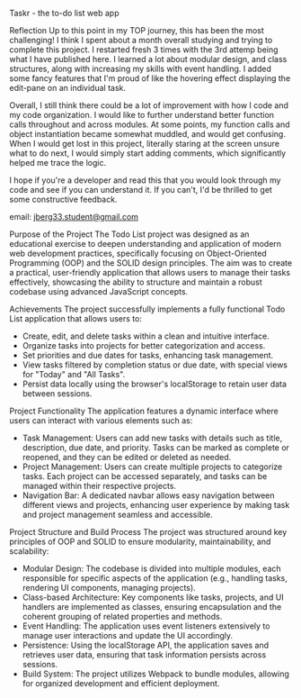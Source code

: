 Taskr - the to-do list web app

Reflection
Up to this point in my TOP journey, this has been the most challenging! I think I spent about a month overall studying and trying to complete this project. I restarted fresh 3 times with the 3rd attemp being what I have published here. I learned a lot about modular design, and class structures, along with increasing my skills with event handling. I added some fancy features that I'm proud of like the hovering effect displaying the edit-pane on an individual task. 

Overall, I still think there could be a lot of improvement with how I code and my code organization. I would like to further understand better function calls throughout and across modules. At some points, my function calls and object instantiation became somewhat muddled, and would get confusing. When I would get lost in this project, literally staring at the screen unsure what to do next, I would simply start adding comments, which significantly helped me trace the logic. 

I hope if you're a developer and read this that you would look through my code and see if you can understand it. If you can't, I'd be thrilled to get some constructive feedback. 

email: jberg33.student@gmail.com

Purpose of the Project
The Todo List project was designed as an educational exercise to deepen understanding and application of modern web development practices, specifically focusing on Object-Oriented Programming (OOP) and the SOLID design principles. The aim was to create a practical, user-friendly application that allows users to manage their tasks effectively, showcasing the ability to structure and maintain a robust codebase using advanced JavaScript concepts.

Achievements
The project successfully implements a fully functional Todo List application that allows users to:

* Create, edit, and delete tasks within a clean and intuitive interface.
* Organize tasks into projects for better categorization and access.
* Set priorities and due dates for tasks, enhancing task management.
* View tasks filtered by completion status or due date, with special views for "Today" and "All Tasks".
* Persist data locally using the browser's localStorage to retain user data between sessions.

Project Functionality
The application features a dynamic interface where users can interact with various elements such as:

* Task Management: Users can add new tasks with details such as title, description, due date, and priority. Tasks can be marked as complete or reopened, and they can be edited or    deleted as needed.
* Project Management: Users can create multiple projects to categorize tasks. Each project can be accessed separately, and tasks can be managed within their respective projects.
* Navigation Bar: A dedicated navbar allows easy navigation between different views and projects, enhancing user experience by making task and project management seamless and accessible.

Project Structure and Build Process
The project was structured around key principles of OOP and SOLID to ensure modularity, maintainability, and scalability:

* Modular Design: The codebase is divided into multiple modules, each responsible for specific aspects of the application (e.g., handling tasks, rendering UI components, managing projects).
* Class-based Architecture: Key components like tasks, projects, and UI handlers are implemented as classes, ensuring encapsulation and the coherent grouping of related properties and methods.
* Event Handling: The application uses event listeners extensively to manage user interactions and update the UI accordingly.
* Persistence: Using the localStorage API, the application saves and retrieves user data, ensuring that task information persists across sessions.
* Build System: The project utilizes Webpack to bundle modules, allowing for organized development and efficient deployment.

